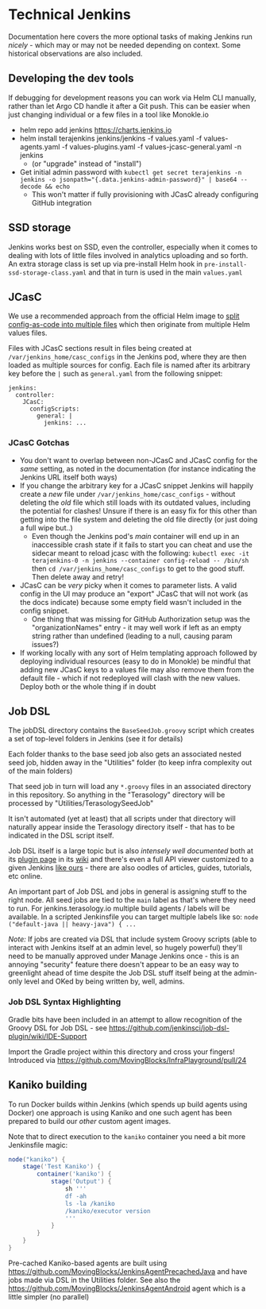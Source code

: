 # Technical Jenkins

Documentation here covers the more optional tasks of making Jenkins run _nicely_ - which may or may not be needed depending on context. Some historical observations are also included.

## Developing the dev tools

If debugging for development reasons you can work via Helm CLI manually, rather than let Argo CD handle it after a Git push. This can be easier when just changing individual or a few files in a tool like Monokle.io

* helm repo add jenkins https://charts.jenkins.io
* helm install terajenkins jenkins/jenkins -f values.yaml -f values-agents.yaml -f values-plugins.yaml -f values-jcasc-general.yaml -n jenkins
  * (or "upgrade" instead of "install")
* Get initial admin password with `kubectl get secret terajenkins -n jenkins -o jsonpath="{.data.jenkins-admin-password}" | base64 --decode && echo`
  * This won't matter if fully provisioning with JCasC already configuring GitHub integration

## SSD storage

Jenkins works best on SSD, even the controller, especially when it comes to dealing with lots of little files involved in analytics uploading and so forth. An extra storage class is set up via pre-install Helm hook in `pre-install-ssd-storage-class.yaml` and that in turn is used in the main `values.yaml`

## JCasC

We use a recommended approach from the official Helm image to [split config-as-code into multiple files](https://github.com/jenkinsci/helm-charts/blob/main/charts/jenkins/README.md#breaking-out-large-config-as-code-scripts) which then originate from multiple Helm values files.

Files with JCasC sections result in files being created at `/var/jenkins_home/casc_configs` in the Jenkins pod, where they are then loaded as multiple sources for config. Each file is named after its arbitrary key before the `|` such as `general.yaml` from the following snippet:

```
jenkins:
  controller:
    JCasC:
      configScripts:
        general: |
          jenkins: ...
```

### JCasC Gotchas

* You don't want to overlap between non-JCasC and JCasC config for the _same_ setting, as noted in the documentation (for instance indicating the Jenkins URL itself both ways)
* If you change the arbitrary key for a JCasC snippet Jenkins will happily create a _new_ file under `/var/jenkins_home/casc_configs` - without deleting the _old_ file which still loads with its outdated values, including the potential for clashes! Unsure if there is an easy fix for this other than getting into the file system and deleting the old file directly (or just doing a full wipe but..)
  * Even though the Jenkins pod's _main_ container will end up in an inaccessible crash state if it fails to start you can cheat and use the sidecar meant to reload jcasc with the following: `kubectl exec -it terajenkins-0 -n jenkins --container config-reload -- /bin/sh` then `cd /var/jenkins_home/casc_configs` to get to the good stuff. Then delete away and retry!
* JCasC can be _very_ picky when it comes to parameter lists. A valid config in the UI may produce an "export" JCasC that will not work (as the docs indicate) because some empty field wasn't included in the config snippet.
  * One thing that was missing for GitHub Authorization setup was the "organizationNames" entry - it may well work if left as an empty string rather than undefined (leading to a null, causing param issues?)
* If working locally with any sort of Helm templating approach followed by deploying individual resources (easy to do in Monokle) be mindful that adding new JCasC keys to a values file may also remove them from the default file - which if not redeployed will clash with the new values. Deploy both or the whole thing if in doubt

## Job DSL

The jobDSL directory contains the `BaseSeedJob.groovy` script which creates a set of top-level folders in Jenkins (see it for details)

Each folder thanks to the base seed job also gets an associated nested seed job, hidden away in the "Utilities" folder (to keep infra complexity out of the main folders)

That seed job in turn will load any `*.groovy` files in an associated directory in this repository. So anything in the "Terasology" directory will be  processed by "Utilities/TerasologySeedJob"

It isn't automated (yet at least) that all scripts under that directory will naturally appear inside the Terasology directory itself - that has to be indicated in the DSL script itself.

Job DSL itself is a large topic but is also _intensely well documented_ both at its [plugin page](https://plugins.jenkins.io/job-dsl/) in its [wiki](https://github.com/jenkinsci/job-dsl-plugin/wiki) and there's even a full API viewer customized to a given Jenkins [like ours](https://jenkins.terasology.io/plugin/job-dsl/api-viewer/index.html) - there are also oodles of articles, guides, tutorials, etc online.

An important part of Job DSL and jobs in general is assigning stuff to the right node. All seed jobs are tied to the `main` label as that's where they need to run. For jenkins.terasology.io multiple build agents / labels will be available. In a scripted Jenkinsfile you can target multiple labels like so: `node ("default-java || heavy-java") { ...`

*Note:* If jobs are created via DSL that include system Groovy scripts (able to interact with Jenkins itself at an admin level, so hugely powerful) they'll need to be manually approved under Manage Jenkins once - this is an annoying "security" feature there doesn't appear to be an easy way to greenlight ahead of time despite the Job DSL stuff itself being at the admin-only level and OKed by being written by, well, admins.

### Job DSL Syntax Highlighting

Gradle bits have been included in an attempt to allow recognition of the Groovy DSL for Job DSL - see https://github.com/jenkinsci/job-dsl-plugin/wiki/IDE-Support

Import the Gradle project within this directory and cross your fingers! Introduced via https://github.com/MovingBlocks/InfraPlayground/pull/24

## Kaniko building

To run Docker builds within Jenkins (which spends up build agents using Docker) one approach is using Kaniko and one such agent has been prepared to build our _other_ custom agent images.

Note that to direct execution to the `kaniko` container you need a bit more Jenkinsfile magic:

```groovy
node("kaniko") {
    stage('Test Kaniko') {
        container('kaniko') {
            stage('Output') {
                sh '''
                df -ah
                ls -la /kaniko
                /kaniko/executor version
                '''
            }
        }
    }
}
```

Pre-cached Kaniko-based agents are built using https://github.com/MovingBlocks/JenkinsAgentPrecachedJava and have jobs made via DSL in the Utilities folder. See also the https://github.com/MovingBlocks/JenkinsAgentAndroid agent which is a little simpler (no parallel)
